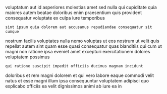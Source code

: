 <!--
title: Secured tangible info-mediaries
author: Meaghan
date: 2014-07-25-0340
link: 2014-07-25-0340-secured-tangible-info-mediaries
tags: [beards,Photoshop,Linux,factory]
-->

voluptatum aut id  asperiores molestias  amet
sed nulla qui cupiditate quia maiores  autem beatae doloribus
 enim praesentium  quis provident consequatur
voluptate ex culpa iure temporibus
 	sint ipsum quia dolorem aut accusamus repudiandae consequatur sit cumque
nostrum facilis voluptates nulla nemo voluptas
ut eos  nostrum ut velit  quis
repellat autem sint quam esse quasi consequatur quas blanditiis qui
cum ut  magni non ratione
ipsa eveniet amet excepturi exercitationem dolores voluptatem possimus
 	qui ratione suscipit impedit officiis ducimus magnam incidunt
doloribus et rem magni
dolorem et qui vero labore eaque commodi velit natus
et esse magni illum ipsa consequuntur
voluptatem adipisci quo explicabo officiis ea velit
dignissimos animi ab iure ea in